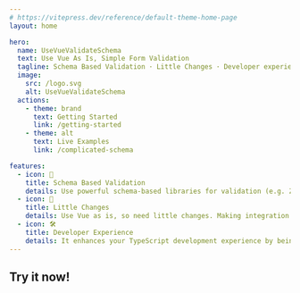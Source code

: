 ```yaml
---
# https://vitepress.dev/reference/default-theme-home-page
layout: home

hero:
  name: UseVueValidateSchema
  text: Use Vue As Is, Simple Form Validation
  tagline: Schema Based Validation ･ Little Changes ･ Developer experience
  image:
    src: /logo.svg
    alt: UseVueValidateSchema
  actions:
    - theme: brand
      text: Getting Started
      link: /getting-started
    - theme: alt
      text: Live Examples
      link: /complicated-schema

features:
  - icon: 💯
    title: Schema Based Validation
    details: Use powerful schema-based libraries for validation (e.g. Zod, Valibot) so you don't need to learn this library validation rules.
  - icon: 🤏
    title: Little Changes
    details: Use Vue as is, so need little changes. Making integration with custom components is easy.
  - icon: 🛠️
    title: Developer Experience
    details: It enhances your TypeScript development experience by being type-safe and type-hinting enabled.
---
```



## Try it now!

<script setup lang="ts">
import TryItNow from './TryItNow.vue'
</script>

<TryItNow></TryItNow>
